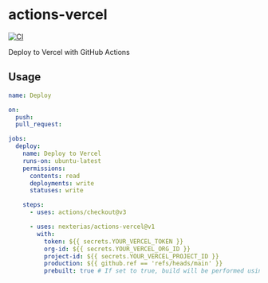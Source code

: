 # actions-vercel

[![CI](https://github.com/nexterias/actions-vercel/actions/workflows/ci.yml/badge.svg)](https://github.com/nexterias/actions-vercel/actions/workflows/ci.yml)

Deploy to Vercel with GitHub Actions

## Usage

```yml
name: Deploy

on:
  push:
  pull_request:

jobs:
  deploy:
    name: Deploy to Vercel
    runs-on: ubuntu-latest
    permissions:
      contents: read
      deployments: write
      statuses: write

    steps:
      - uses: actions/checkout@v3

      - uses: nexterias/actions-vercel@v1
        with:
          token: ${{ secrets.YOUR_VERCEL_TOKEN }}
          org-id: ${{ secrets.YOUR_VERCEL_ORG_ID }}
          project-id: ${{ secrets.YOUR_VERCEL_PROJECT_ID }}
          production: ${{ github.ref == 'refs/heads/main' }}
          prebuilt: true # If set to true, build will be performed using GitHub Actions.
```
